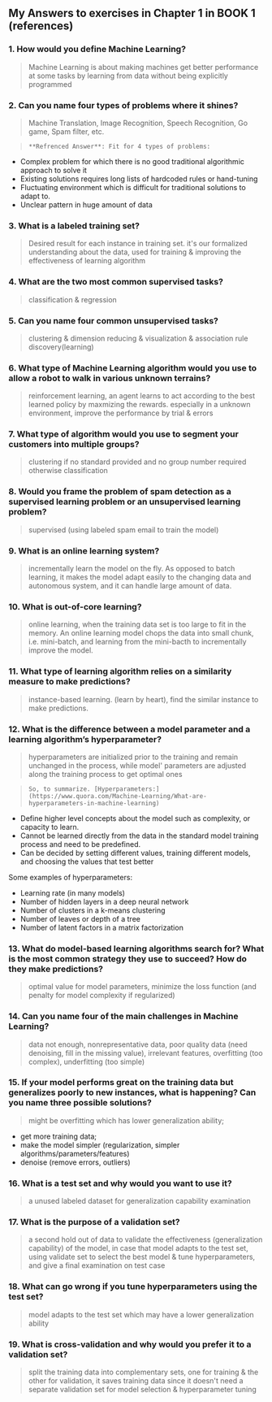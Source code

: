 ## My Answers to exercises in Chapter 1 in BOOK 1 (references)
### 1. How would you define Machine Learning?
> Machine Learning is about making machines get better performance at some tasks by learning from data without being explicitly programmed

### 2. Can you name four types of problems where it shines?
> Machine Translation, Image Recognition, Speech Recognition, Go game, Spam filter, etc.

>     **Refrenced Answer**: Fit for 4 types of problems:

* Complex problem for which there is no good traditional algorithmic approach to solve it
* Existing solutions requires long lists of hardcoded rules or hand-tuning
* Fluctuating environment which is difficult for traditional solutions to adapt to.
* Unclear pattern in huge amount of data

### 3. What is a labeled training set?
> Desired result for each instance in training set. it's our formalized understanding about the data, used for training & improving the effectiveness of learning algorithm

### 4. What are the two most common supervised tasks?
>  classification & regression

### 5. Can you name four common unsupervised tasks?
> clustering & dimension reducing & visualization & association rule discovery(learning)

### 6. What type of Machine Learning algorithm would you use to allow a robot to walk in various unknown terrains?
> reinforcement learning, an agent learns to act according to the best learned policy by maxmizing the rewards. especially in a unknown environment, improve the performance by trial & errors

### 7. What type of algorithm would you use to segment your customers into multiple groups?
> clustering if no standard provided and no group number required otherwise classification

### 8. Would you frame the problem of spam detection as a supervised learning problem or an unsupervised learning problem?
> supervised (using labeled spam email to train the model)

### 9. What is an online learning system?
> incrementally learn the model on the fly. As opposed to batch learning, it makes the model adapt easily to the changing data and autonomous system, and it can handle large amount of data.

### 10. What is out-of-core learning?
> online learning, when the training data set is too large to fit in the memory. An online learning model chops the data into small chunk, i.e. mini-batch, and learning from the mini-bacth to incrementally improve the model.

### 11. What type of learning algorithm relies on a similarity measure to make predictions?
> instance-based learning. (learn by heart), find the similar instance to make predictions.

### 12. What is the difference between a model parameter and a learning algorithm’s hyperparameter?
> hyperparameters are initialized prior to the training and remain unchanged in the process, while model' parameters are adjusted along the training process to get optimal ones

>     So, to summarize. [Hyperparameters:](https://www.quora.com/Machine-Learning/What-are-hyperparameters-in-machine-learning)
* Define higher level concepts about the model such as complexity, or capacity to learn.
* Cannot be learned directly from the data in the standard model training process and need to be predefined.
* Can be decided by setting different values, training different models, and choosing the values that test better

Some examples of hyperparameters:
* Learning rate (in many models)
* Number of hidden layers in a deep neural network
* Number of clusters in a k-means clustering
* Number of leaves or depth of a tree
* Number of latent factors in a matrix factorization

### 13. What do model-based learning algorithms search for? What is the most common strategy they use to succeed? How do they make predictions?
> optimal value for model parameters, minimize the loss function (and penalty for model complexity if regularized)

### 14. Can you name four of the main challenges in Machine Learning?
> data not enough, nonrepresentative data, poor quality data (need denoising, fill in the missing value), irrelevant features, overfitting (too complex), underfitting (too simple)

### 15. If your model performs great on the training data but generalizes poorly to new instances, what is happening? Can you name three possible solutions?
> might be overfitting which has lower generalization ability;
* get more training data;
* make the model simpler (regularization, simpler algorithms/parameters/features)
* denoise (remove errors, outliers)

### 16. What is a test set and why would you want to use it?
> a unused labeled dataset for generalization capability examination

### 17. What is the purpose of a validation set?
> a second hold out of data to validate the effectiveness (generalization capability) of the model, in case that model adapts to the test set, using validate set to select the best model & tune hyperparameters, and give a final examination on test case

### 18. What can go wrong if you tune hyperparameters using the test set?
>  model adapts to the test set which may have a lower generalization ability

### 19. What is cross-validation and why would you prefer it to a validation set?
> split the training data into complementary sets, one for training  & the other for validation, it saves training data since it doesn't need a separate validation set for model selection & hyperparameter tuning


